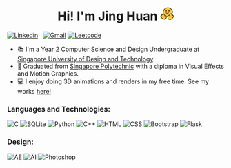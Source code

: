 ### <h1 align="center">Hi! I'm Jing Huan <img src="/Media/smile.gif" width="32" height="auto"/>

[![Linkedin](https://img.shields.io/badge/LinkedIn-0077B5?style=for-the-badge&logo=linkedin&logoColor=white)](https://www.linkedin.com/)
&nbsp;
[![Gmail](https://img.shields.io/badge/Gmail-D14836?style=for-the-badge&logo=gmail&logoColor=white)](mailto:jinghuan04@gmail.com)
[![Leetcode](https://img.shields.io/badge/-LeetCode-FFA116?style=for-the-badge&logo=LeetCode&logoColor=black)](https://leetcode.com/u/jinghuan04/)

- 📚 I'm a Year 2 Computer Science and Design Undergraduate at [Singapore University of Design and Technology](https://www.sutd.edu.sg/).
- 🌱 Graduated from [Singapore Polytechnic](https://www.sp.edu.sg/) with a diploma in Visual Effects and Motion Graphics. 
- 💻 I enjoy doing 3D animations and renders in my free time. See my works [here!](https://jinghuan04.wixsite.com/mysite/portfolio)

### Languages and Technologies:
![C](https://img.shields.io/badge/C-00599C?style=for-the-badge&logo=c&logoColor=white)
![SQLite](https://img.shields.io/badge/Sqlite-003B57?style=for-the-badge&logo=sqlite&logoColor=white)
![Python](https://img.shields.io/badge/Python-FFD43B?style=for-the-badge&logo=python&logoColor=blue)
![C++](https://img.shields.io/badge/C%2B%2B-00599C?style=for-the-badge&logo=c%2B%2B&logoColor=white)
![HTML](https://img.shields.io/badge/HTML5-E34F26?style=for-the-badge&logo=html5&logoColor=white)
![CSS](https://img.shields.io/badge/CSS3-1572B6?style=for-the-badge&logo=css3&logoColor=white)
![Bootstrap](https://img.shields.io/badge/Bootstrap-563D7C?style=for-the-badge&logo=bootstrap&logoColor=white)
![Flask](https://img.shields.io/badge/Flask-000000?style=for-the-badge&logo=flask&logoColor=white)

### Design:
![AE](https://img.shields.io/badge/Adobe%20after%20affects-CF96FD?style=for-the-badge&logo=Adobe%20after%20effects&logoColor=393665)
![AI](https://img.shields.io/badge/Adobe%20Illustrator-FF9A00?style=for-the-badge&logo=adobe%20illustrator&logoColor=white)
![Photoshop](https://img.shields.io/badge/Adobe%20Photoshop-31A8FF?style=for-the-badge&logo=Adobe%20Photoshop&logoColor=black)

<!--
**jhjh0409/jhjh0409** is a ✨ _special_ ✨ repository because its `README.md` (this file) appears on your GitHub profile.

Here are some ideas to get you started:

- 🔭 I’m currently working on ...
- 🌱 I’m currently learning ...
- 👯 I’m looking to collaborate on ...
- 🤔 I’m looking for help with ...
- 💬 Ask me about ...
- 📫 How to reach me: ...
- 😄 Pronouns: ...
- ⚡ Fun fact: ...
-->
